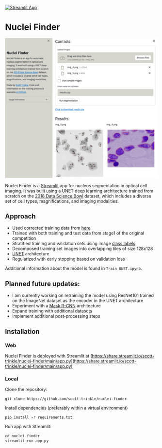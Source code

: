 [![Streamlit
App](https://static.streamlit.io/badges/streamlit_badge_black_white.svg)](https://share.streamlit.io/scott-trinkle/nuclei-finder/main/app.py)

# Nuclei Finder

![](sample_imgs/demo.png)

Nuclei Finder is a [Streamlit](https://streamlit.io) app for nucleus
segmentation in optical cell imaging. It was built using a UNET deep learning
architecture trained from scratch on the [2018 Data Science
Bowl](https://www.kaggle.com/c/data-science-bowl-2018/overview) dataset, which
includes a diverse set of cell types, magnifications, and imaging modalities.

## Approach
- Used corrected training data from [here](https://github.com/lopuhin/kaggle-dsbowl-2018-dataset-fixes)
- Trained with both training and test data from stage1 of the original
  competition
- Stratified training and validation sets using image [class
  labels](https://www.kaggle.com/c/data-science-bowl-2018/discussion/48130)
- Decomposed training set images into overlapping tiles of size 128x128
- [UNET](https://en.wikipedia.org/wiki/U-Net) architecture
- Regularized with early stopping based on validation loss

Additional information about the model is found in `Train UNET.ipynb`.

## Planned future updates:
- I am currently working on retraining the model using ResNet101 trained on the ImageNet dataset as the encoder in the UNET architecture
- Experiment with a [Mask R-CNN](https://arxiv.org/abs/1703.06870) architecture
- Expand training with [additional datasets](https://www.nature.com/articles/s41597-020-00608-w)
- Implement additional post-processing steps

## Installation

### Web

Nuclei Finder is deployed with Streamlit at
[https://share.streamlit.io/scott-trinkle/nuclei-finder/main/app.py](https://share.streamlit.io/scott-trinkle/nuclei-finder/main/app.py)

### Local

Clone the repository: 

```
git clone https://github.com/scott-trinkle/nuclei-finder
```

Install dependencies (preferably within a virtual environment)

```
pip install -r requirements.txt
```

Run app with Streamlit:

```
cd nuclei-finder
streamlit run app.py
```
